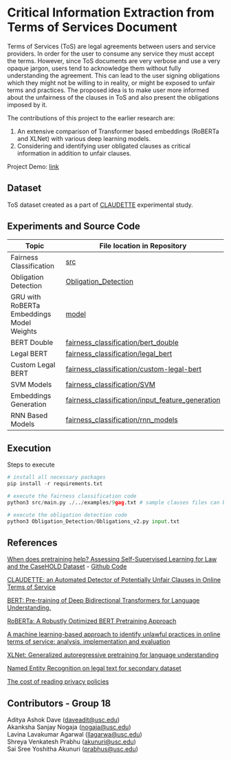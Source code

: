# Critical Information Extraction from Terms of Services Document

Terms of Services (ToS) are legal agreements between users and service providers. In order for the user to consume any service they must accept the terms. However, since ToS documents are very verbose and use a very opaque jargon, users tend to acknowledge them without fully understanding the agreement. This can lead to the user signing obligations which they might not be willing to in reality, or might be exposed to unfair terms and practices. The proposed idea is to make user more informed about the unfairness of the clauses in ToS and also present the obligations imposed by it.

The contributions of this project to the earlier research are:
1. An extensive comparison of Transformer based embeddings (RoBERTa and XLNet) with various deep learning models.
2. Considering and identifying user obligated clauses as critical information in addition to unfair clauses.

Project Demo: [link](https://drive.google.com/file/d/1xt5exptf-i57JNLXCCrp4wjfdcPR56B3/view?usp=sharing)

## Dataset

ToS dataset created as a part of [CLAUDETTE](https://doi.org/10.48550/arXiv.1805.01217) experimental study. 

## Experiments and Source Code
| Topic  | File location in Repository |
|--------|-------------|
| Fairness Classification  |  [src](src) |
| Obligation Detection     |  [Obligation_Detection](Obligation_Detection)|
| GRU with RoBERTa Embeddings Model Weights  |  [model](model)  |
| BERT Double  | [fairness_classification/bert_double](fairness_classification/bert_double)  | 
| Legal BERT  | [fairness_classification/legal_bert](fairness_classification/legal_bert) |
| Custom Legal BERT  | [fairness_classification/custom-legal-bert](fairness_classification/custom-legal-bert)  |
| SVM Models  | [fairness_classification/SVM](fairness_classification/svm)  | 
| Embeddings Generation  | [fairness_classification/input_feature_generation](fairness_classification/input_feature_generation)  |
| RNN Based Models | [fairness_classification/rnn_models](fairness_classification/rnn_models) |


## Execution

Steps to execute

```python
# install all necessary packages
pip install -r requirements.txt

# execute the fairness classification code
python3 src/main.py ./../examples/9gag.txt # sample clauses files can be found in src/examples

# execute the obligation detection code
python3 Obligation_Detection/Obligations_v2.py input.txt
```

## References
[When does pretraining help? Assessing Self-Supervised Learning for Law and the CaseHOLD Dataset](https://doi.org/10.48550/arXiv.2104.08671) - 
[Github Code](https://github.com/reglab/casehold)

[CLAUDETTE: an Automated Detector of Potentially Unfair Clauses in Online Terms of Service](https://doi.org/10.48550/arXiv.1805.01217)

[BERT: Pre-training of Deep Bidirectional Transformers for Language Understanding.](https://doi.org/10.48550/arXiv.1810.04805)

[RoBERTa: A Robustly Optimized BERT Pretraining Approach](https://doi.org/10.48550/arXiv.1907.11692)

[A machine learning-based approach to identify unlawful practices in online terms of service: analysis, implementation and evaluation](https://rdcu.be/c0CyZ)

[XLNet: Generalized autoregressive pretraining for language understanding](https://doi.org/10.48550/arXiv.1906.08237)

[Named Entity Recognition on legal text for secondary dataset](https://www.irjet.net/archives/V7/i6/IRJET-V7I61165.pdf)

[The cost of reading privacy policies](https://lorrie.cranor.org/pubs/readingPolicyCost-authorDraft.pdf)

## Contributors - Group 18
Aditya Ashok Dave (daveadit@usc.edu) <br>
Akanksha Sanjay Nogaja (nogaja@usc.edu) <br>
Lavina Lavakumar Agarwal (llagarwa@usc.edu) <br>
Shreya Venkatesh Prabhu (akunuri@usc.edu) <br>
Sai Sree Yoshitha Akunuri (prabhus@usc.edu) <br>
